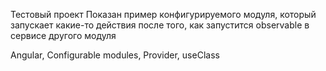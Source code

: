 Тестовый проект
Показан пример конфигурируемого модуля, который запускает какие-то действия после того, как запустится observable в сервисе другого модуля

Angular, Configurable modules, Provider, useClass
